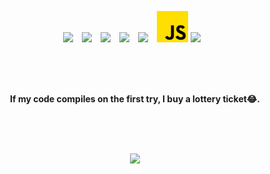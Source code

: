 <p align="center">

  <span style="display: inline-block; margin-right: 10px;">
    <img src="https://github.com/SeungMin2001/SeungMin2001/blob/main/image/Animation%20-%201738929258402.gif">
  </span>
  
  <span style="display: inline-block; margin-right: 10px;">
    <img src="image/python.svg" width="50"/>
  </span>

  <span style="display: inline-block; margin-right: 10px;">
    <img src="image/pytorch.svg" width="50"/>
  </span>

  <span style="display: inline-block; margin-right: 10px;">
    <img src="image/tensorflow.svg" width="50"/>
  </span>

  <span style="display: inline-block; margin-right: 10px;">
    <img src="image/jupyter.svg" width="50"/>
  </span>
  
  <span style="display: inline-block; margin-right: 10px;">
    <img src="image/free-icon-js-5968292.png" width="50/>
  </span>
  
  <span style="display: inline-block; margin-right: 10px;">
    <img src="https://github.com/SeungMin2001/SeungMin2001/blob/main/image/Animation%20-%201738929258402.gif">
  </span>

  
  <br><br><br>
  
  <div align='center'>
    <b>If my code compiles on the first try, I buy a lottery ticket😂.</b>
  </div>
  
  <br><br><br>
  
  <div align="center">
      <a href="https://solved.ac/dolkuji2/">
        <img src="http://mazassumnida.wtf/api/v2/generate_badge?boj=dolkuji2">
      </a>
    </div>
  </p>
  <br><br>


